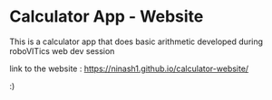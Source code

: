 # Calculator App - Website

 This is a calculator app that does basic arithmetic developed during roboVITics web dev session
 
 link to the website : https://ninash1.github.io/calculator-website/ 
 
 :)
